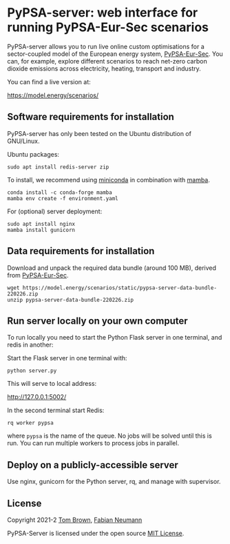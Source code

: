 
# PyPSA-server: web interface for running PyPSA-Eur-Sec scenarios

PyPSA-server allows you to run live online custom optimisations for a sector-coupled model of the European energy system, [PyPSA-Eur-Sec](https://github.com/PyPSA/pypsa-eur-sec). You can, for example, explore different scenarios to reach net-zero carbon dioxide emissions across electricity, heating, transport and industry.

You can find a live version at:

<https://model.energy/scenarios/>


## Software requirements for installation

PyPSA-server has only been tested on the Ubuntu distribution of GNU/Linux.

Ubuntu packages:

`sudo apt install redis-server zip`

To install, we recommend using [miniconda](https://docs.conda.io/en/latest/miniconda.html) in combination with [mamba](https://github.com/QuantStack/mamba).

	conda install -c conda-forge mamba
	mamba env create -f environment.yaml

For (optional) server deployment:

	sudo apt install nginx
	mamba install gunicorn

## Data requirements for installation

Download and unpack the required data bundle (around 100 MB), derived from [PyPSA-Eur-Sec](https://github.com/PyPSA/pypsa-eur-sec).

	wget https://model.energy/scenarios/static/pypsa-server-data-bundle-220226.zip
	unzip pypsa-server-data-bundle-220226.zip

## Run server locally on your own computer

To run locally you need to start the Python Flask server in one terminal, and redis in another:

Start the Flask server in one terminal with:

`python server.py`

This will serve to local address:

<http://127.0.0.1:5002/>

In the second terminal start Redis:

`rq worker pypsa`

where `pypsa` is the name of the queue. No jobs will be solved until
this is run. You can run multiple workers to process jobs in parallel.


## Deploy on a publicly-accessible server

Use nginx, gunicorn for the Python server, rq, and manage with supervisor.


## License

Copyright 2021-2 [Tom Brown](https://nworbmot.org/), [Fabian Neumann](https://www.neumann.fyi/)

PyPSA-Server is licensed under the open source [MIT License](https://github.com/PyPSA/pypsa-server/blob/master/LICENSE.txt).
